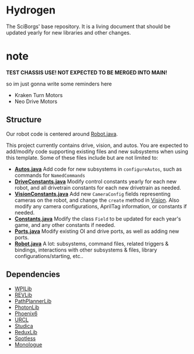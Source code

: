 # Hydrogen
The SciBorgs' base repository. It is a living document that should be updated yearly for new libraries and other changes.

# note
**TEST CHASSIS USE! NOT EXPECTED TO BE MERGED INTO MAIN!**

so im just gonna write some reminders here

- Kraken Turn Motors
- Neo Drive Motors


## Structure
Our robot code is centered around [Robot.java](src/main/java/org/sciborgs1155/robot/Robot.java).

This project currently contains drive, vision, and autos. You are expected to add/modify code supporting existing files and new subsystems when using this template. Some of these files include but are not limited to:
- **[Autos.java](src/main/java/org/sciborgs1155/robot/commands/Autos.java)** Add code for new subsystems in `configureAutos`, such as commands for `NamedCommands`
- **[DriveConstants.java](src/main/java/org/sciborgs1155/robot/drive/DriveConstants.java)** Modify control constants yearly for each new robot, and all drivetrain constants for each new drivetrain as needed.
- **[VisionConstants.java](src/main/java/org/sciborgs1155/robot/vision/VisionConstants.java)** Add new `CameraConfig` fields representing cameras on the robot, and change the `create` method in [Vision](src/main/java/org/sciborgs1155/robot/vision/Vision.java). Also modify any camera configurations, AprilTag information, or constants if needed.
- **[Constants.java](src/main/java/org/sciborgs1155/robot/Constants.java)** Modify the class `Field` to be updated for each year's game, and any other constants if needed.
- **[Ports.java](src/main/java/org/sciborgs1155/robot/Ports.java)** Modify existing OI and drive ports, as well as adding new ports.
- **[Robot.java](src/main/java/org/sciborgs1155/robot/Robot.java)** A lot: subsystems, command files, related triggers & bindings, interactions with other subsystems & files, library configurations/starting, etc..

## Dependencies
- [WPILib](https://docs.wpilib.org/)
- [REVLib](https://docs.revrobotics.com/sparkmax/software-resources/spark-max-api-information)
- [PathPlannerLib](https://pathplanner.dev/home.html)
- [PhotonLib](https://docs.photonvision.org/en/latest/docs/programming/photonlib/adding-vendordep.html)
- [Phoenix6](https://v6.docs.ctr-electronics.com/en/stable/)
- [URCL](https://github.com/Mechanical-Advantage/URCL)
- [Studica](https://pdocs.kauailabs.com/navx-mxp/software/roborio-libraries/java/)
- [ReduxLib](https://docs.reduxrobotics.com/canandgyro/getting-started)
- [Spotless](https://github.com/diffplug/spotless/blob/main/plugin-gradle/README.md)
- [Monologue](https://github.com/shueja/Monologue)
